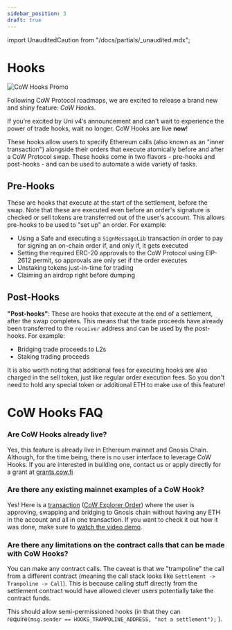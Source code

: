 ```yaml
---
sidebar_position: 3
draft: true
---
```


import UnauditedCaution from "/docs/partials/_unaudited.mdx";

# Hooks

![CoW Hooks Promo](/img/hooks/promo.gif)

Following CoW Protocol roadmaps, we are excited to release a brand new and shiny feature: _CoW Hooks_.

If you’re excited by Uni v4’s announcement and can’t wait to experience the power of trade hooks, wait no longer. CoW Hooks are live **now**!

These hooks allow users to specify Ethereum calls (also known as an "inner transaction") alongside their orders that execute atomically before and after a CoW Protocol swap. These hooks come in two flavors - pre-hooks and post-hooks - and can be used to automate a wide variety of tasks.

## Pre-Hooks

These are hooks that execute at the start of the settlement, before the swap. Note that these are executed even before an order's signature is checked or sell tokens are transferred out of the user's account. This allows pre-hooks to be used to "set up" an order. For example:

- Using a Safe and executing a `SignMessageLib` transaction in order to pay for signing an on-chain order if, and only if, it gets executed
- Setting the required ERC-20 approvals to the CoW Protocol using EIP-2612 permit, so approvals are only set if the order executes
- Unstaking tokens just-in-time for trading
- Claiming an airdrop right before dumping

## Post-Hooks

**"Post-hooks"**: These are hooks that execute at the end of a settlement, after the swap completes. This means that the trade proceeds have already been transferred to the `receiver` address and can be used by the post-hooks. For example:

- Bridging trade proceeds to L2s
- Staking trading proceeds

It is also worth noting that additional fees for executing hooks are also charged in the sell token, just like regular order execution fees. So you don't need to hold any special token or additional ETH to make use of this feature!

# CoW Hooks FAQ

### Are CoW Hooks already live?

Yes, this feature is already live in Ethereum mainnet and Gnosis Chain. Although, for the time being, there is no user interface to leverage CoW Hooks. If you are interested in building one, contact us or apply directly for a grant at [grants.cow.fi](https://t.co/XVSMcOP9gx)

### Are there any existing mainnet examples of a CoW Hook?

Yes! Here is a [transaction](https://etherscan.io/tx/0x5c7f61a9364efdc841d680be88c0bd33ab6609b518f9c62df04e26fa356c57ac) ([CoW Explorer Order](https://explorer.cow.fi/orders/0xa4a6be09da793762bbeb8e55d1641c52c83e5a441388f5578f7038ab6c4073b4d0a3a35ddce358bfc4f706e6040c17a50a2e3ba564a7e172?tab=overview)) where the user is approving, swapping and bridging to Gnosis chain without having any ETH in the account and all in one transaction. If you want to check it out how it was done, make sure to [watch the video demo](https://www.youtube.com/watch?v=FT36lWtC1Oc).

### Are there any limitations on the contract calls that can be made with CoW Hooks?

You can make any contract calls. The caveat is that we "trampoline" the call from a different contract (meaning the call stack looks like `Settlement -> Trampoline -> Call`). This is because calling stuff directly from the settlement contract would have allowed clever users potentially take the contract funds.

This should allow semi-permissioned hooks (in that they can require`(msg.sender == HOOKS_TRAMPOLINE_ADDRESS, "not a settlement");` ).

